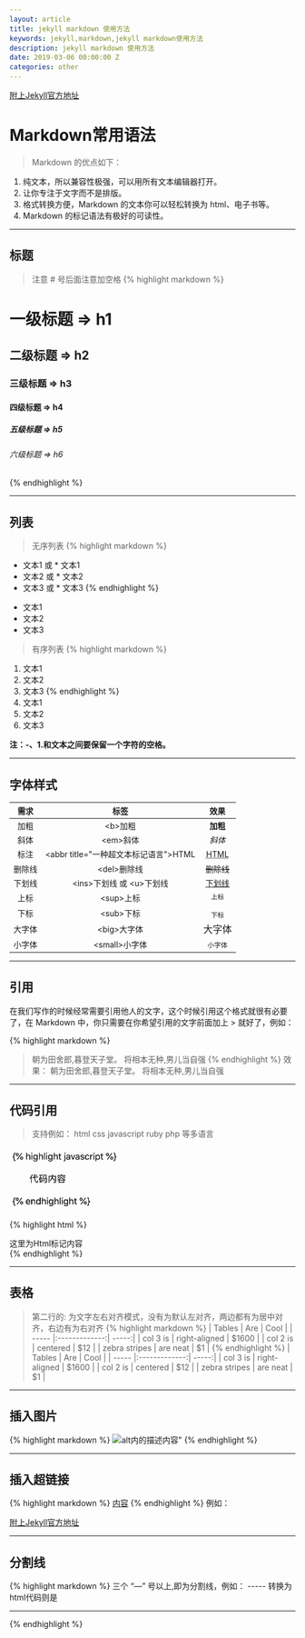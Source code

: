 ```yaml
---
layout: article
title: jekyll markdown 使用方法
keywords: jekyll,markdown,jekyll markdown使用方法
description: jekyll markdown 使用方法
date: 2019-03-06 00:00:00 Z
categories: other
---
```


[附上Jekyll官方地址](http://jekyllcn.com/)

# Markdown常用语法

> Markdown 的优点如下：

1. 纯文本，所以兼容性极强，可以用所有文本编辑器打开。
2. 让你专注于文字而不是排版。
3. 格式转换方便，Markdown 的文本你可以轻松转换为 html、电子书等。
4.  Markdown 的标记语法有极好的可读性。

---

## 标题
> 注意 # 号后面注意加空格
{% highlight markdown %}
# 一级标题            => h1
## 二级标题           => h2
### 三级标题          => h3
#### 四级标题         => h4
##### 五级标题        => h5
###### 六级标题       => h6
{% endhighlight %}


---

## 列表
> 无序列表
{% highlight markdown %}
- 文本1     或 * 文本1
- 文本2     或 * 文本2
- 文本3     或 * 文本3
{% endhighlight %}
* 文本1
* 文本2
* 文本3

> 有序列表
{% highlight markdown %}
1. 文本1
2. 文本2
3. 文本3
{% endhighlight %}
1. 文本1
2. 文本2
3. 文本3


<strong>注：-、1.和文本之间要保留一个字符的空格。</strong>

---

## 字体样式

| 需求 | 标签 | 效果 |
| :-: |:-:| :-:|
| 加粗 | \<b>加粗</b> | <b>加粗</b> |
| 斜体 | \<em>斜体</em> | <em>斜体</em> |
| 标注 | \<abbr title="一种超文本标记语言">HTML</abbr> | <abbr title="一种超文本标记语言">HTML</abbr> |
| 删除线 | \<del>删除线</del> | <del>删除线</del> |
| 下划线 | \<ins>下划线</ins> 或 \<u>下划线</u> | <ins>下划线</ins> |
| 上标 | \<sup>上标</sup> | <sup>上标</sup> |
| 下标 | \<sub>下标</sub> | <sub>下标</sub> |
| 大字体 | \<big>大字体</big> | <big>大字体</big> |
| 小字体 | \<small>小字体</small> | <small>小字体</small> |


---

## 引用

在我们写作的时候经常需要引用他人的文字，这个时候引用这个格式就很有必要了，在 Markdown 中，你只需要在你希望引用的文字前面加上 > 就好了，例如：

{% highlight markdown %}
> 朝为田舍郎,暮登天子堂。 将相本无种,男儿当自强
{% endhighlight %}
效果：
> 朝为田舍郎,暮登天子堂。 将相本无种,男儿当自强

---

## 代码引用

> 支持例如： html css javascript ruby php 等多语言

<img src="/assets/images/1594094076026.jpg" alt="代码引用" width="200" >

{% highlight html %}
  <div>这里为Html标记内容</div>
{% endhighlight %}

---


## 表格
> 第二行的: 为文字左右对齐模式，没有为默认左对齐，两边都有为居中对齐，右边有为右对齐
{% highlight markdown %}
| Tables        | Are           | Cool  |
| -----         |:-------------:| -----:|
| col 3 is      | right-aligned | $1600 |
| col 2 is      | centered      |   $12 |
| zebra stripes | are neat      |    $1 |
{% endhighlight %}
| Tables        | Are           | Cool  |
| ----- |:-------------:| -----:|
| col 3 is      | right-aligned | $1600 |
| col 2 is      | centered      |   $12 |
| zebra stripes | are neat      |    $1 |


---

## 插入图片

{% highlight markdown %}
  ![alt内的描述内容"](图片地址)
{% endhighlight %}

---

## 插入超链接

{% highlight markdown %}
  [内容](链接地址)
{% endhighlight %}
例如：

[附上Jekyll官方地址](http://jekyllcn.com/)


------


## 分割线

{% highlight markdown %}
  三个 “—” 号以上,即为分割线，例如： -----    转换为html代码则是 <hr>
{% endhighlight %}

